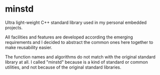 minstd
======

Ultra light-weight C++ standard library used in my personal embedded projects.

All facilities and features are developed according the emerging requirements
and I decided to abstract the common ones here together to make reusability 
easier.

The function names and algorithms do not match with the original standard 
library at all. I called "minstd" because is a kind of standard or common 
utilities, and not because of the original standard libraries.